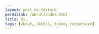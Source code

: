 ```yaml
---
layout: post-no-feature
permalink: /about/index.html
title: Hi.
tags: [about, Jekyll, theme, responsive]
---
```

